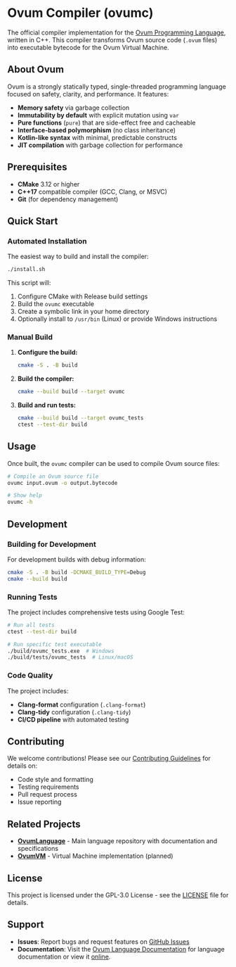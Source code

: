 # Ovum Compiler (ovumc)

The official compiler implementation for the [Ovum Programming Language](https://github.com/Ovum-Programming-Language/OvumLanguage), written in C++. This compiler transforms Ovum source code (`.ovum` files) into executable bytecode for the Ovum Virtual Machine.

## About Ovum

Ovum is a strongly statically typed, single-threaded programming language focused on safety, clarity, and performance. It features:

- **Memory safety** via garbage collection
- **Immutability by default** with explicit mutation using `var`
- **Pure functions** (`pure`) that are side-effect free and cacheable
- **Interface-based polymorphism** (no class inheritance)
- **Kotlin-like syntax** with minimal, predictable constructs
- **JIT compilation** with garbage collection for performance

## Prerequisites

- **CMake** 3.12 or higher
- **C++17** compatible compiler (GCC, Clang, or MSVC)
- **Git** (for dependency management)

## Quick Start

### Automated Installation

The easiest way to build and install the compiler:

```bash
./install.sh
```

This script will:
1. Configure CMake with Release build settings
2. Build the `ovumc` executable
3. Create a symbolic link in your home directory
4. Optionally install to `/usr/bin` (Linux) or provide Windows instructions

### Manual Build

1. **Configure the build:**
   ```bash
   cmake -S . -B build
   ```

2. **Build the compiler:**
   ```bash
   cmake --build build --target ovumc
   ```

3. **Build and run tests:**
   ```bash
   cmake --build build --target ovumc_tests
   ctest --test-dir build
   ```

## Usage

Once built, the `ovumc` compiler can be used to compile Ovum source files:

```bash
# Compile an Ovum source file
ovumc input.ovum -o output.bytecode

# Show help
ovumc -h
```

## Development

### Building for Development

For development builds with debug information:

```bash
cmake -S . -B build -DCMAKE_BUILD_TYPE=Debug
cmake --build build
```

### Running Tests

The project includes comprehensive tests using Google Test:

```bash
# Run all tests
ctest --test-dir build

# Run specific test executable
./build/ovumc_tests.exe  # Windows
./build/tests/ovumc_tests  # Linux/macOS
```

### Code Quality

The project includes:
- **Clang-format** configuration (`.clang-format`)
- **Clang-tidy** configuration (`.clang-tidy`)
- **CI/CD pipeline** with automated testing

## Contributing

We welcome contributions! Please see our [Contributing Guidelines](CONTRIBUTING.md) for details on:

- Code style and formatting
- Testing requirements
- Pull request process
- Issue reporting

## Related Projects

- **[OvumLanguage](https://github.com/Ovum-Programming-Language/OvumLanguage)** - Main language repository with documentation and specifications
- **[OvumVM](https://github.com/Ovum-Programming-Language/OvumVM)** - Virtual Machine implementation (planned)

## License

This project is licensed under the GPL-3.0 License - see the [LICENSE](LICENSE) file for details.


## Support

- **Issues**: Report bugs and request features on [GitHub Issues](https://github.com/Ovum-Programming-Language/OvumCompiler/issues)
- **Documentation**: Visit the [Ovum Language Documentation](https://github.com/Ovum-Programming-Language/OvumDocs) for language documentation or view it [online](https://ovum-programming-language.github.io/OvumDocs/).

